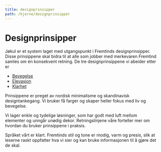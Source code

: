 ```yaml
---
title: designprinsipper
path: /kjerne/designprinsipper
---
```


# Designprinsipper

Jøkul er et system laget med utgangspunkt i Fremtinds designprinsipper. Disse prinsippene skal bidra til at alle som jobber med merkevaren Fremtind samles om én konsekvent retning. De tre designprinsippene vi abeider etter er

-   [Bevegelse](./motion)
-   [Elevasjon](./elevation)
-   [Klarhet](./clarity)

Prinsippene er preget av nordisk minimalisme og skandinavisk designtankegang. Vi bruker få farger og skaper heller fokus med liv og bevegelse.

Vi lager enkle og tydelige løsninger, som har godt med luft mellom elementer og unngår unødig dekor. Retningslinjene våre forteller mer om hvordan du bruker prinsippene i praksis.

Språket vårt er klart. Fremtinds stil og tone er modig, varm og presis, slik at leserne raskt oppfatter hva vi sier og kan bruke informasjonen til å gjøre det de skal.
